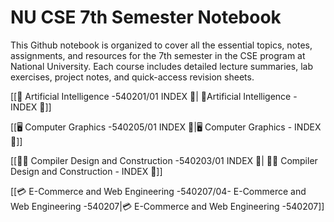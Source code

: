 # NU CSE 7th Semester Notebook

This Github notebook is organized to cover all the essential topics, notes, assignments, and resources for the 7th semester in the CSE program at National University. Each course includes detailed lecture summaries, lab exercises, project notes, and quick-access revision sheets.

[[🤖 Artificial Intelligence -540201/01 INDEX 📓| 🤖Artificial Intelligence - INDEX 📓]]

[[🖥 Computer Graphics -540205/01 INDEX 📓|🖥 Computer Graphics - INDEX 📓]]

[[👩‍💻 Compiler Design and Construction -540203/01 INDEX 📓| 👩‍💻 Compiler Design and Construction - INDEX 📓]]

[[💳 E-Commerce and Web Engineering -540207/04- E-Commerce and Web Engineering -540207|💳 E-Commerce and Web Engineering -540207]]